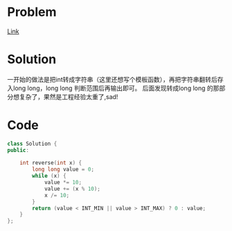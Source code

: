# Problem
[Link](https://leetcode-cn.com/problems/reverse-integer/)

# Solution

一开始的做法是把int转成字符串（这里还想写个模板函数），再把字符串翻转后存入long long，long long 判断范围后再输出即可。
后面发现转成long long 的那部分想复杂了，果然是工程经验太重了,sad!

# Code
```cpp
class Solution {
public:
   
    int reverse(int x) {
        long long value = 0;
        while (x) {
            value *= 10;
            value += (x % 10);
            x /= 10;
        }
        return (value < INT_MIN || value > INT_MAX) ? 0 : value;
    }
};

```